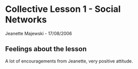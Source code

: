 # Collective Lesson 1 - Social Networks
Jeanette Majewski - 17/08/2006

## Feelings about the lesson
A lot of encouragements from Jeanette, very positive attitude.